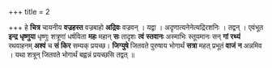+++
title = 2

+++
हे **चित्र** चायनीय **वज्रहस्त** वज्रबाहो **अद्रिवः** वज्रवन् । यद्वा । अदृणात्यनेनेत्यद्रिरशनिः । तद्वन् । एवंभूत **इन्द्र** **धृष्णुया** धृष्णुः शत्रूणां धर्षयिता **महः** महान् **सः** तादृशः **त्वं** **स्तवानः** अस्माभिः स्तूयमानः सन् **गां** **रथ्यं** रथवाहनम् **अश्वं** च **सं** **किर** सम्यक् प्रयच्छ। **जिग्युषे** जितवते पुरुषाय भोगार्थं **सत्रा** महत् प्रभूतं **वाजं** **न** अन्नमिव । यथा शत्रून् जितवते भोगार्थं बह्वन्नं प्रयच्छसि तद्वत् ॥
